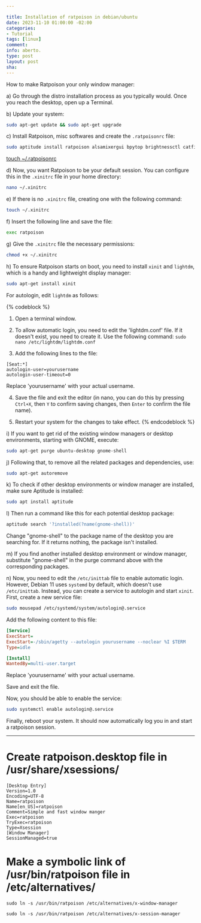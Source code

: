 ```yaml
---

title: Installation of ratpoison in debian/ubuntu
date: 2023-11-10 01:00:00 -02:00
categories:
- Tutorial
tags: [linux]
comment: 
info: aberto.
type: post
layout: post
sha: 
---
```


How to make Ratpoison your only window manager:

a) Go through the distro installation process as you typically would. Once you reach the desktop, open up a Terminal.

b) Update your system:

```bash
sudo apt-get update && sudo apt-get upgrade
```

c) Install Ratpoison, misc softwares and create the `.ratpoisonrc` file:

```bash
sudo aptitude install ratpoison alsamixergui bpytop brightnessctl catfish dialog gir1.2-xfconf-0 gmrun gsimplecal libfltk1.1 libjs-jquery libjs-sphinxdoc libjs-underscore libxnvctrl0 neofetch python3-dbus python3-dialog python3-pexpect python3-psutil python3-ptyprocess rxvt rxvt-unicode unclutter viewnior brightness-udev chafa fonts-dejavu fonts-ipaexfont-gothic fonts-ipafont-gothic fonts-ipafont-nonfree-jisx0208 fonts-liberation fonts-mona fonts-takao-gothic fonts-umeplus-cl fonts-vlgothic javascript-common libu2f-udev locate mlocate plocate system-config-printer unclutter-startup 9menu cups-pk-helper fonts-ipafont-mincho ghostscript gir1.2-secret-1 gsfonts menu packagekit python3-smbc system-config-printer-udev dmenu fonts-droid-fallback libpaper-utils packagekit-tools fonts-noto-mono gdebi lintian bcc build-essential clang-11 clang-13 clang-9 fakeroot gcc gcc-10 gcc-9 libalgorithm-merge-perl libfile-fcntllock-perl libpackage-stash-xs-perl libref-util-perl libtype-tiny-xs-perl libxml-sax-expat-perl pseudo tcc elks-libc libalgorithm-diff-xs-perl libomp-11-dev libreadonly-perl libref-util-xs-perl llvm-11-dev llvm-13-dev llvm-9-dev
```

[touch ~/.ratpoisonrc](https://ib.bsb.br/ratpoisonrc)

d) Now, you want Ratpoison to be your default session. You can configure this in the `.xinitrc` file in your home directory:

```bash
nano ~/.xinitrc
```

e) If there is no `.xinitrc` file, creating one with the following command:

```bash
touch ~/.xinitrc
```

f) Insert the following line and save the file:

```bash
exec ratpoison
```

g) Give the `.xinitrc` file the necessary permissions:

```bash
chmod +x ~/.xinitrc
```

h) To ensure Ratpoison starts on boot, you need to install `xinit` and `lightdm`, which is a handy and lightweight display manager:

```bash
sudo apt-get install xinit
```

For autologin, edit `lightdm` as follows:

{% codeblock %}
1. Open a terminal window.

2. To allow automatic login, you need to edit the 'lightdm.conf' file. If it doesn't exist, you need to create it. Use the following command: `sudo nano /etc/lightdm/lightdm.conf`

3. Add the following lines to the file:

```
[Seat:*]
autologin-user=yourusername
autologin-user-timeout=0
```

Replace 'yourusername' with your actual username.

4. Save the file and exit the editor (in nano, you can do this by pressing `Ctrl+X`, then `Y` to confirm saving changes, then `Enter` to confirm the file name).

5. Restart your system for the changes to take effect.
{% endcodeblock %}

i) If you want to get rid of the existing window managers or desktop environments, starting with GNOME, execute:

```bash
sudo apt-get purge ubuntu-desktop gnome-shell
```

j) Following that, to remove all the related packages and dependencies, use:

```bash
sudo apt-get autoremove
```

k) To check if other desktop environments or window manager are installed, make sure Aptitude is installed:

```bash
sudo apt install aptitude
```

l) Then run a command like this for each potential desktop package:

```bash
aptitude search '?installed(?name(gnome-shell))'
```

Change "gnome-shell" to the package name of the desktop you are searching for. If it returns nothing, the package isn't installed.

m) If you find another installed desktop environment or window manager, substitute "gnome-shell" in the purge command above with the corresponding packages.

n) Now, you need to edit the `/etc/inittab` file to enable automatic login. However, Debian 11 uses `systemd` by default, which doesn't use `/etc/inittab`. Instead, you can create a service to autologin and start `xinit`. First, create a new service file:

```bash
sudo mousepad /etc/systemd/system/autologin@.service
```

Add the following content to this file:

```ini
[Service]
ExecStart=
ExecStart=-/sbin/agetty --autologin yourusername --noclear %I $TERM
Type=idle

[Install]
WantedBy=multi-user.target
```

Replace 'yourusername' with your actual username.

Save and exit the file.

Now, you should be able to enable the service:

```bash
sudo systemctl enable autologin@.service
```

Finally, reboot your system. It should now automatically log you in and start a ratpoison session.

***

# Create ratpoison.desktop file in /usr/share/xsessions/

```
[Desktop Entry]
Version=1.0
Encoding=UTF-8
Name=ratpoison
Name[en_US]=ratpoison
Comment=Simple and fast window manger
Exec=ratpoison
TryExec=ratpoison
Type=Xsession
[Window Manager]
SessionManaged=true
```

# Make a symbolic link of /usr/bin/ratpoison file in /etc/alternatives/
`sudo ln -s /usr/bin/ratpoison /etc/alternatives/x-window-manager`

`sudo ln -s /usr/bin/ratpoison /etc/alternatives/x-session-manager`

